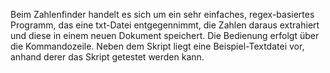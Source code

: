 Beim Zahlenfinder handelt es sich um ein sehr einfaches, regex-basiertes Programm, das eine txt-Datei entgegennimmt, die Zahlen daraus extrahiert und diese in einem neuen Dokument speichert. Die Bedienung erfolgt über die Kommandozeile. Neben dem Skript liegt eine Beispiel-Textdatei vor, anhand derer das Skript getestet werden kann.